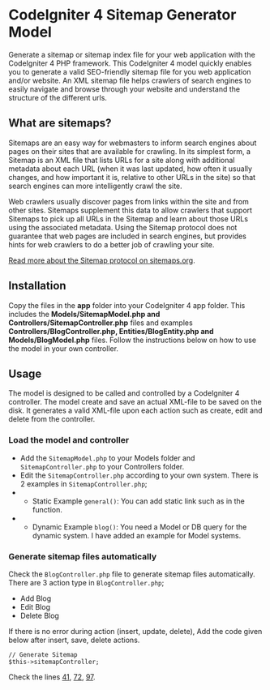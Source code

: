 # CodeIgniter 4 Sitemap Generator Model

Generate a sitemap or sitemap index file for your web application with the CodeIgniter 4 PHP framework.
This CodeIgniter 4 model quickly enables you to generate a valid SEO-friendly sitemap file for you web application and/or website. An XML sitemap file helps crawlers of search engines to easily navigate and browse through your website and understand the structure of the different urls.

## What are sitemaps?
Sitemaps are an easy way for webmasters to inform search engines about pages on their sites that are available for crawling. In its simplest form, a Sitemap is an XML file that lists URLs for a site along with additional metadata about each URL (when it was last updated, how often it usually changes, and how important it is, relative to other URLs in the site) so that search engines can more intelligently crawl the site.

Web crawlers usually discover pages from links within the site and from other sites. Sitemaps supplement this data to allow crawlers that support Sitemaps to pick up all URLs in the Sitemap and learn about those URLs using the associated metadata. Using the Sitemap protocol does not guarantee that web pages are included in search engines, but provides hints for web crawlers to do a better job of crawling your site.

[Read more about the Sitemap protocol on sitemaps.org](http://www.sitemaps.org/protocol.html).

## Installation
Copy the files in the **app** folder into your CodeIgniter 4 app folder. This includes the **Models/SitemapModel.php and Controllers/SitemapController.php** files and examples **Controllers/BlogController.php, Entities/BlogEntity.php and Models/BlogModel.php** files. Follow the instructions below on how to use the model in your own controller.

## Usage

The model is designed to be called and controlled by a CodeIgniter 4 controller. The model create and save an actual XML-file to be saved on the disk. It generates a valid XML-file upon each action such as create, edit and delete from the controller.

### Load the model and controller
- Add the `SitemapModel.php` to your Models folder and `SitemapController.php` to your Controllers folder.
- Edit the `SitemapController.php` according to your own system. There is 2 examples in `SitemapController.php`; 
- - Static Example `general()`:  You can add static link such as in the function.
- - Dynamic Example `blog()`: You need a Model or DB query for the dynamic system. I have added an example for Model systems.

### Generate sitemap files automatically
Check the `BlogController.php` file to generate sitemap files automatically. 
There are 3 action type in `BlogController.php`;
- Add Blog
- Edit Blog
- Delete Blog

If there is no error during action (insert, update, delete), Add the code given below after insert, save, delete actions.

```HTML+PHP
// Generate Sitemap
$this->sitemapController;
```

Check the lines [41](https://github.com/buraksahin59/CodeIgniter4-Sitemap-Generator/blob/f0df6029ddc027c93b1d9080bb92c3c16fe2827d/App/Controllers/BlogController.php#L41), [72](https://github.com/buraksahin59/CodeIgniter4-Sitemap-Generator/blob/f0df6029ddc027c93b1d9080bb92c3c16fe2827d/App/Controllers/BlogController.php#L72), [97](https://github.com/buraksahin59/CodeIgniter4-Sitemap-Generator/blob/f0df6029ddc027c93b1d9080bb92c3c16fe2827d/App/Controllers/BlogController.php#L97).
